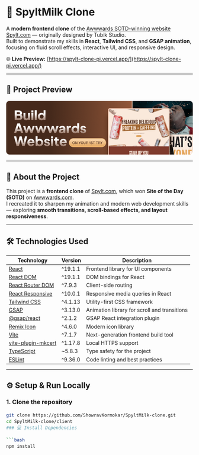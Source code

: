 # 🥛 SpyltMilk Clone

A **modern frontend clone** of the [Awwwards SOTD-winning website Spylt.com](https://www.spylt.com/) — originally designed by Tubik Studio.  
Built to demonstrate my skills in **React**, **Tailwind CSS**, and **GSAP animation**, focusing on fluid scroll effects, interactive UI, and responsive design.

🌐 **Live Preview:** [https://spylt-clone-pi.vercel.app/](https://spylt-clone-pi.vercel.app/)

---

## 📸 Project Preview
![SpyltMilk Clone Screenshot](https://github.com/ShowravKormokar/SpyltMilk-clone/blob/main/client/src/assets/images/Final.png?raw=true)

---

## 🧠 About the Project
This project is a **frontend clone** of [Spylt.com](https://www.spylt.com/), which won **Site of the Day (SOTD)** on [Awwwards.com](https://www.awwwards.com/).  
I recreated it to sharpen my animation and modern web development skills — exploring **smooth transitions, scroll-based effects, and layout responsiveness**.

---

## 🛠️ Technologies Used

| Technology | Version | Description |
|-------------|----------|-------------|
| [React](https://react.dev/) | ^19.1.1 | Frontend library for UI components |
| [React DOM](https://react.dev/reference/react-dom) | ^19.1.1 | DOM bindings for React |
| [React Router DOM](https://reactrouter.com/) | ^7.9.3 | Client-side routing |
| [React Responsive](https://github.com/contra/react-responsive) | ^10.0.1 | Responsive media queries in React |
| [Tailwind CSS](https://tailwindcss.com/) | ^4.1.13 | Utility-first CSS framework |
| [GSAP](https://greensock.com/gsap/) | ^3.13.0 | Animation library for scroll and transitions |
| [@gsap/react](https://www.npmjs.com/package/@gsap/react) | ^2.1.2 | GSAP React integration plugin |
| [Remix Icon](https://remixicon.com/) | ^4.6.0 | Modern icon library |
| [Vite](https://vitejs.dev/) | ^7.1.7 | Next-generation frontend build tool |
| [vite-plugin-mkcert](https://www.npmjs.com/package/vite-plugin-mkcert) | ^1.17.8 | Local HTTPS support |
| [TypeScript](https://www.typescriptlang.org/) | ~5.8.3 | Type safety for the project |
| [ESLint](https://eslint.org/) | ^9.36.0 | Code linting and best practices |

---

## ⚙️ Setup & Run Locally

### 1. Clone the repository
```bash
git clone https://github.com/ShowravKormokar/SpyltMilk-clone.git
cd SpyltMilk-clone/client
### 💻 Install Dependencies

```bash
npm install
